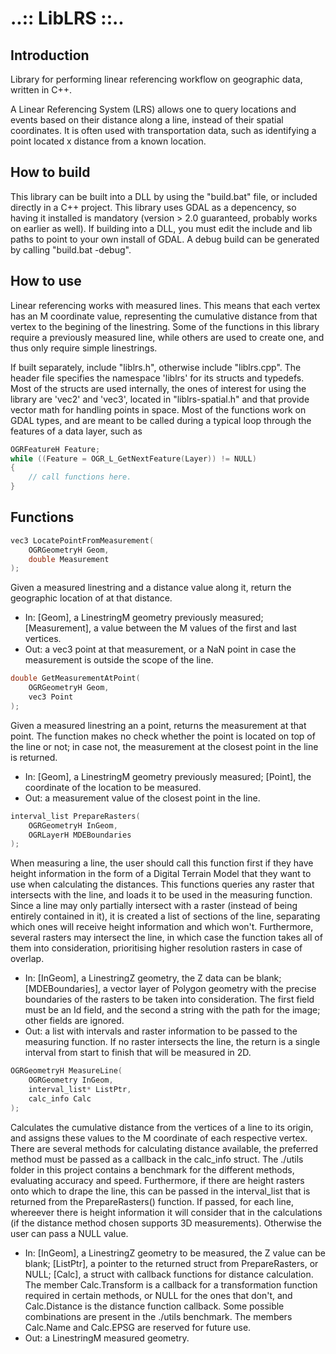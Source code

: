 # ..:: LibLRS ::..

## Introduction

Library for performing linear referencing workflow on geographic data, written in C++.

A Linear Referencing System (LRS) allows one to query locations and events based on their distance along a line, instead of their spatial coordinates. It is often used with transportation data, such as identifying a point located x distance from a known location.

## How to build

This library can be built into a DLL by using the "build.bat" file, or included directly in a C++ project. This library uses GDAL as a depencency, so having it installed is mandatory (version > 2.0 guaranteed, probably works on earlier as well). If building into a DLL, you must edit the include and lib paths to point to your own install of GDAL. A debug build can be generated by calling "build.bat -debug".

## How to use

Linear referencing works with measured lines. This means that each vertex has an M coordinate value, representing the cumulative distance from that vertex to the begining of the linestring. Some of the functions in this library require a previously measured line, while others are used to create one, and thus only require simple linestrings.

If built separately, include "liblrs.h", otherwise include "liblrs.cpp". The header file specifies the namespace 'liblrs' for its structs and typedefs. Most of the structs are used internally, the ones of interest for using the library are 'vec2' and 'vec3', located in "liblrs-spatial.h" and that provide vector math for handling points in space. Most of the functions work on GDAL types, and are meant to be called during a typical loop through the features of a data layer, such as

```c
OGRFeatureH Feature;
while ((Feature = OGR_L_GetNextFeature(Layer)) != NULL)
{
    // call functions here.
}
```

## Functions

```c
vec3 LocatePointFromMeasurement(
    OGRGeometryH Geom,
    double Measurement
);
```
Given a measured linestring and a distance value along it, return the geographic location of at that distance.
* In: [Geom], a LinestringM geometry previously measured; [Measurement], a value between the M values of the first and last vertices.
* Out: a vec3 point at that measurement, or a NaN point in case the measurement is outside the scope of the line.

```c
double GetMeasurementAtPoint(
    OGRGeometryH Geom,
    vec3 Point
);
```
Given a measured linestring an a point, returns the measurement at that point. The function makes no check whether the point is located on top of the line or not; in case not, the measurement at the closest point in the line is returned.
* In: [Geom], a LinestringM geometry previously measured; [Point], the coordinate of the location to be measured.
* Out: a measurement value of the closest point in the line.

```c
interval_list PrepareRasters(
    OGRGeometryH InGeom,
    OGRLayerH MDEBoundaries
);
```
When measuring a line, the user should call this function first if they have height information in the form of a Digital Terrain Model that they want to use when calculating the distances. This functions queries any raster that intersects with the line, and loads it to be used in the measuring function. Since a line may only partially intersect with a raster (instead of being entirely contained in it), it is created a list of sections of the line, separating which ones will receive height information and which won't. Furthermore, several rasters may intersect the line, in which case the function takes all of them into consideration, prioritising higher resolution rasters in case of overlap.
* In: [InGeom], a LinestringZ geometry, the Z data can be blank; [MDEBoundaries], a vector layer of Polygon geometry with the precise boundaries of the rasters to be taken into consideration. The first field must be an Id field, and the second a string with the path for the image; other fields are ignored.
* Out: a list with intervals and raster information to be passed to the measuring function. If no raster intersects the line, the return is a single interval from start to finish that will be measured in 2D.

```c
OGRGeometryH MeasureLine(
    OGRGeometry InGeom,
    interval_list* ListPtr,
    calc_info Calc
);
```
Calculates the cumulative distance from the vertices of a line to its origin, and assigns these values to the M coordinate of each respective vertex. There are several methods for calculating distance available, the preferred method must be passed as a callback in the calc_info struct. The ./utils folder in this project contains a benchmark for the different methods, evaluating accuracy and speed. Furthermore, if there are height rasters onto which to drape the line, this can be passed in the interval_list that is returned from the PrepareRasters() function. If passed, for each line, whereever there is height information it will consider that in the calculations (if the distance method chosen supports 3D measurements). Otherwise the user can pass a NULL value.
* In: [InGeom], a LinestringZ geometry to be measured, the Z value can be blank; [ListPtr], a pointer to the returned struct from PrepareRasters, or NULL; [Calc], a struct with callback functions for distance calculation. The member Calc.Transform is a callback for a transformation function required in certain methods, or NULL for the ones that don't, and Calc.Distance is the distance function callback. Some possible combinations are present in the ./utils benchmark. The members Calc.Name and Calc.EPSG are reserved for future use.
* Out: a LinestringM measured geometry.
